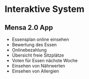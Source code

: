 # Interaktive System

## Mensa 2.0 App

* Essensplan online einsehen
* Bewertung des Essen
* Onlinebezahlung 
* Übersicht freie Sitzplätze
* Voten für Essen nächste Woche
* Einsehen von Nährwerten
* Einsehen von Allergien